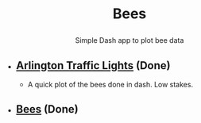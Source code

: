 

<H1><b><p align="center">Bees</b></H1>
<p align="center">Simple Dash app to plot bee data<p align="center">
</p>

 * ## [Arlington Traffic Lights](https://github.com/hrokr/little-pyprojects/tree/main/Arlington_Traffic_Cameras) (Done)
    - A quick plot of the bees done in dash. Low stakes. 

 * ## [Bees](https://github.com/hrokr/Little-Pyprojects/tree/main/Bees) (Done)
